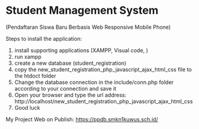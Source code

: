 # Student Management System 
(Pendaftaran Siswa Baru Berbasis Web Responsive Mobile Phone)

Steps to install the application:
1. install supporting applications (XAMPP, Visual code, )
2. run xampp
3. create a new database (student_registration)
4. copy the new_student_registration_php_javascript_ajax_html_css file to the htdoct folder
5. Change the database connection in the include/conn.php folder according to your connection and save it
6. Open your browser and type the url address: http://localhost/new_student_registration_php_javascript_ajax_html_css
7. Good luck

My Project Web on Publish: https://ppdb.smkn1kuwus.sch.id/


